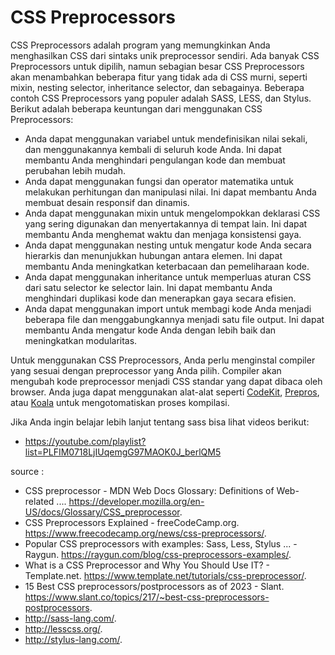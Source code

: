 # CSS Preprocessors
CSS Preprocessors adalah program yang memungkinkan Anda menghasilkan CSS dari sintaks unik preprocessor sendiri. Ada banyak CSS Preprocessors untuk dipilih, namun sebagian besar CSS Preprocessors akan menambahkan beberapa fitur yang tidak ada di CSS murni, seperti mixin, nesting selector, inheritance selector, dan sebagainya. Beberapa contoh CSS Preprocessors yang populer adalah SASS, LESS, dan Stylus. Berikut adalah beberapa keuntungan dari menggunakan CSS Preprocessors:

- Anda dapat menggunakan variabel untuk mendefinisikan nilai sekali, dan menggunakannya kembali di seluruh kode Anda. Ini dapat membantu Anda menghindari pengulangan kode dan membuat perubahan lebih mudah.
- Anda dapat menggunakan fungsi dan operator matematika untuk melakukan perhitungan dan manipulasi nilai. Ini dapat membantu Anda membuat desain responsif dan dinamis.
- Anda dapat menggunakan mixin untuk mengelompokkan deklarasi CSS yang sering digunakan dan menyertakannya di tempat lain. Ini dapat membantu Anda menghemat waktu dan menjaga konsistensi gaya.
- Anda dapat menggunakan nesting untuk mengatur kode Anda secara hierarkis dan menunjukkan hubungan antara elemen. Ini dapat membantu Anda meningkatkan keterbacaan dan pemeliharaan kode.
- Anda dapat menggunakan inheritance untuk memperluas aturan CSS dari satu selector ke selector lain. Ini dapat membantu Anda menghindari duplikasi kode dan menerapkan gaya secara efisien.
- Anda dapat menggunakan import untuk membagi kode Anda menjadi beberapa file dan menggabungkannya menjadi satu file output. Ini dapat membantu Anda mengatur kode Anda dengan lebih baik dan meningkatkan modularitas.

Untuk menggunakan CSS Preprocessors, Anda perlu menginstal compiler yang sesuai dengan preprocessor yang Anda pilih. Compiler akan mengubah kode preprocessor menjadi CSS standar yang dapat dibaca oleh browser. Anda juga dapat menggunakan alat-alat seperti [CodeKit](^1^), [Prepros](^2^), atau [Koala](^3^) untuk mengotomatiskan proses kompilasi.

Jika Anda ingin belajar lebih lanjut tentang sass bisa lihat videos berikut:
- https://youtube.com/playlist?list=PLFIM0718LjIUqemgG97MAOK0J_berlQM5

source :
- CSS preprocessor - MDN Web Docs Glossary: Definitions of Web-related .... https://developer.mozilla.org/en-US/docs/Glossary/CSS_preprocessor.
- CSS Preprocessors Explained - freeCodeCamp.org. https://www.freecodecamp.org/news/css-preprocessors/.
- Popular CSS preprocessors with examples: Sass, Less, Stylus ... - Raygun. https://raygun.com/blog/css-preprocessors-examples/.
- What is a CSS Preprocessor and Why You Should Use IT? - Template.net. https://www.template.net/tutorials/css-preprocessor/.
- 15 Best CSS preprocessors/postprocessors as of 2023 - Slant. https://www.slant.co/topics/217/~best-css-preprocessors-postprocessors.
- http://sass-lang.com/.
- http://lesscss.org/.
- http://stylus-lang.com/.

